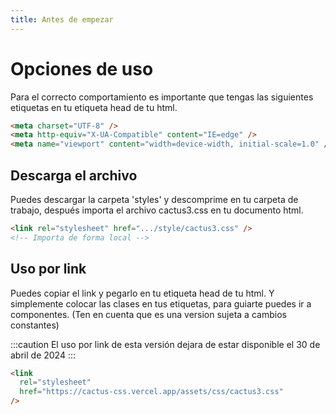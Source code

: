 ```yaml
---
title: Antes de empezar
---
```


# Opciones de uso

Para el correcto comportamiento es importante que tengas las siguientes etiquetas en tu etiqueta head de tu html.

```html
<meta charset="UTF-8" />
<meta http-equiv="X-UA-Compatible" content="IE=edge" />
<meta name="viewport" content="width=device-width, initial-scale=1.0" />
```

## Descarga el archivo

Puedes descargar la carpeta 'styles' y descomprime en tu carpeta de trabajo, después importa el archivo cactus3.css en tu documento html.

```html
<link rel="stylesheet" href=".../style/cactus3.css" />
<!-- Importa de forma local -->
```

## Uso por link

Puedes copiar el link y pegarlo en tu etiqueta head de tu html. Y simplemente colocar las clases en tus etiquetas, para guiarte puedes ir a componentes. (Ten en cuenta que es una version sujeta a cambios constantes)

:::caution
El uso por link de esta versión dejara de estar disponible el 30 de abril de 2024
:::

```html
<link
  rel="stylesheet"
  href="https://cactus-css.vercel.app/assets/css/cactus3.css"
/>
```
